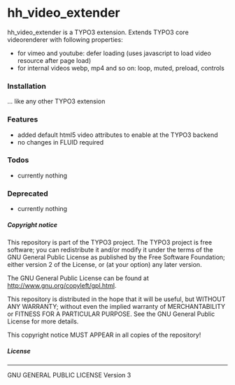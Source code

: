 # hh_video_extender
hh_video_extender is a TYPO3 extension.
Extends TYPO3 core videorenderer with following properties:
- for vimeo and youtube: defer loading (uses javascript to load video resource after page load)
- for internal videos webp, mp4 and so on: loop, muted, preload, controls

### Installation
... like any other TYPO3 extension

### Features
- added default html5 video attributes to enable at the TYPO3 backend
- no changes in FLUID required

### Todos
- currently nothing

### Deprecated
- currently nothing


##### Copyright notice

This repository is part of the TYPO3 project. The TYPO3 project is
free software; you can redistribute it and/or modify
it under the terms of the GNU General Public License as published by
the Free Software Foundation; either version 2 of the License, or
(at your option) any later version.

The GNU General Public License can be found at
http://www.gnu.org/copyleft/gpl.html.

This repository is distributed in the hope that it will be useful,
but WITHOUT ANY WARRANTY; without even the implied warranty of
MERCHANTABILITY or FITNESS FOR A PARTICULAR PURPOSE.  See the
GNU General Public License for more details.

This copyright notice MUST APPEAR in all copies of the repository!

##### License
----
GNU GENERAL PUBLIC LICENSE Version 3
